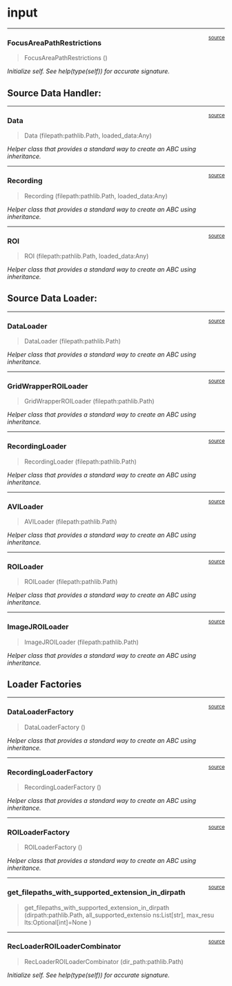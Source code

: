 # input


<!-- WARNING: THIS FILE WAS AUTOGENERATED! DO NOT EDIT! -->

------------------------------------------------------------------------

<a
href="https://github.com/ddoll/NeuralActivityCubic/blob/main/neuralactivitycubic/input.py#L20"
target="_blank" style="float:right; font-size:smaller">source</a>

### FocusAreaPathRestrictions

>  FocusAreaPathRestrictions ()

*Initialize self. See help(type(self)) for accurate signature.*

## Source Data Handler:

------------------------------------------------------------------------

<a
href="https://github.com/ddoll/NeuralActivityCubic/blob/main/neuralactivitycubic/input.py#L29"
target="_blank" style="float:right; font-size:smaller">source</a>

### Data

>  Data (filepath:pathlib.Path, loaded_data:Any)

*Helper class that provides a standard way to create an ABC using
inheritance.*

------------------------------------------------------------------------

<a
href="https://github.com/ddoll/NeuralActivityCubic/blob/main/neuralactivitycubic/input.py#L40"
target="_blank" style="float:right; font-size:smaller">source</a>

### Recording

>  Recording (filepath:pathlib.Path, loaded_data:Any)

*Helper class that provides a standard way to create an ABC using
inheritance.*

------------------------------------------------------------------------

<a
href="https://github.com/ddoll/NeuralActivityCubic/blob/main/neuralactivitycubic/input.py#L86"
target="_blank" style="float:right; font-size:smaller">source</a>

### ROI

>  ROI (filepath:pathlib.Path, loaded_data:Any)

*Helper class that provides a standard way to create an ABC using
inheritance.*

## Source Data Loader:

------------------------------------------------------------------------

<a
href="https://github.com/ddoll/NeuralActivityCubic/blob/main/neuralactivitycubic/input.py#L104"
target="_blank" style="float:right; font-size:smaller">source</a>

### DataLoader

>  DataLoader (filepath:pathlib.Path)

*Helper class that provides a standard way to create an ABC using
inheritance.*

------------------------------------------------------------------------

<a
href="https://github.com/ddoll/NeuralActivityCubic/blob/main/neuralactivitycubic/input.py#L115"
target="_blank" style="float:right; font-size:smaller">source</a>

### GridWrapperROILoader

>  GridWrapperROILoader (filepath:pathlib.Path)

*Helper class that provides a standard way to create an ABC using
inheritance.*

------------------------------------------------------------------------

<a
href="https://github.com/ddoll/NeuralActivityCubic/blob/main/neuralactivitycubic/input.py#L174"
target="_blank" style="float:right; font-size:smaller">source</a>

### RecordingLoader

>  RecordingLoader (filepath:pathlib.Path)

*Helper class that provides a standard way to create an ABC using
inheritance.*

------------------------------------------------------------------------

<a
href="https://github.com/ddoll/NeuralActivityCubic/blob/main/neuralactivitycubic/input.py#L227"
target="_blank" style="float:right; font-size:smaller">source</a>

### AVILoader

>  AVILoader (filepath:pathlib.Path)

*Helper class that provides a standard way to create an ABC using
inheritance.*

------------------------------------------------------------------------

<a
href="https://github.com/ddoll/NeuralActivityCubic/blob/main/neuralactivitycubic/input.py#L233"
target="_blank" style="float:right; font-size:smaller">source</a>

### ROILoader

>  ROILoader (filepath:pathlib.Path)

*Helper class that provides a standard way to create an ABC using
inheritance.*

------------------------------------------------------------------------

<a
href="https://github.com/ddoll/NeuralActivityCubic/blob/main/neuralactivitycubic/input.py#L258"
target="_blank" style="float:right; font-size:smaller">source</a>

### ImageJROILoader

>  ImageJROILoader (filepath:pathlib.Path)

*Helper class that provides a standard way to create an ABC using
inheritance.*

## Loader Factories

------------------------------------------------------------------------

<a
href="https://github.com/ddoll/NeuralActivityCubic/blob/main/neuralactivitycubic/input.py#L285"
target="_blank" style="float:right; font-size:smaller">source</a>

### DataLoaderFactory

>  DataLoaderFactory ()

*Helper class that provides a standard way to create an ABC using
inheritance.*

------------------------------------------------------------------------

<a
href="https://github.com/ddoll/NeuralActivityCubic/blob/main/neuralactivitycubic/input.py#L323"
target="_blank" style="float:right; font-size:smaller">source</a>

### RecordingLoaderFactory

>  RecordingLoaderFactory ()

*Helper class that provides a standard way to create an ABC using
inheritance.*

------------------------------------------------------------------------

<a
href="https://github.com/ddoll/NeuralActivityCubic/blob/main/neuralactivitycubic/input.py#L331"
target="_blank" style="float:right; font-size:smaller">source</a>

### ROILoaderFactory

>  ROILoaderFactory ()

*Helper class that provides a standard way to create an ABC using
inheritance.*

------------------------------------------------------------------------

<a
href="https://github.com/ddoll/NeuralActivityCubic/blob/main/neuralactivitycubic/input.py#L339"
target="_blank" style="float:right; font-size:smaller">source</a>

### get_filepaths_with_supported_extension_in_dirpath

>  get_filepaths_with_supported_extension_in_dirpath (dirpath:pathlib.Path,
>                                                         all_supported_extensio
>                                                         ns:List[str], max_resu
>                                                         lts:Optional[int]=None
>                                                         )

------------------------------------------------------------------------

<a
href="https://github.com/ddoll/NeuralActivityCubic/blob/main/neuralactivitycubic/input.py#L355"
target="_blank" style="float:right; font-size:smaller">source</a>

### RecLoaderROILoaderCombinator

>  RecLoaderROILoaderCombinator (dir_path:pathlib.Path)

*Initialize self. See help(type(self)) for accurate signature.*

